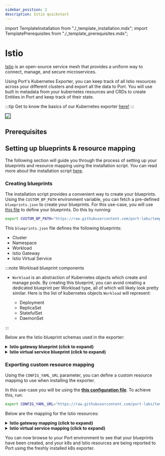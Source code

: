 ```yaml
---
sidebar_position: 2
description: Istio quickstart
---
```


import TemplateInstallation from "./_template_installation.mdx";
import TemplatePrerequisites from "./_template_prerequisites.mdx";

# Istio

[Istio](https://istio.io/latest/docs/setup/getting-started/) is an open-source service mesh that provides a uniform way
to connect, manage, and secure microservices.

Using Port's Kubernetes Exporter, you can keep track of all Istio resources across your different clusters and export
all the data to Port. You will use built in metadata from your kubernetes resources and CRDs to create Entities in
Port and keep track of their state.

:::tip
Get to know the basics of our Kubernetes exporter [here!](/build-your-software-catalog/sync-data-to-catalog/kubernetes/kubernetes.md)
:::

<img src="/img/build-your-software-catalog/sync-data-to-catalog/kubernetes/k8sIstioView.png" border="1px"/>

## Prerequisites

<TemplatePrerequisites />

## Setting up blueprints & resource mapping

The following section will guide you through the process of setting up your blueprints and resource mapping using the
installation script. You can read more about the installation script [here](#how-does-the-installation-script-work).

### Creating blueprints

The installation script provides a convenient way to create your blueprints. Using the `CUSTOM_BP_PATH` environment
variable, you can fetch a pre-defined `blueprints.json` to create your blueprints. For this use-case, you will
use [this file](https://github.com/port-labs/template-assets/blob/main/kubernetes/blueprints/istio-blueprints.json) to
define your blueprints. Do this by running:

```bash showLineNumbers
export CUSTOM_BP_PATH="https://raw.githubusercontent.com/port-labs/template-assets/main/kubernetes/blueprints/istio-blueprints.json"
```

This `blueprints.json` file defines the following blueprints:

- Cluster
- Namespace
- Workload
- Istio Gateway
- Istio Virtual Service

:::note Workload blueprint components

- `Workload` is an abstraction of Kubernetes objects which create and manage pods.
  By creating this blueprint, you can avoid creating a dedicated blueprint per Workload type, all of which will likely
  look pretty similar.
  Here is the list of kubernetes objects `Workload` will represent:

    - Deployment
    - ReplicaSet
    - StatefulSet
    - DaemonSet

:::

Below are the Istio blueprint schemas used in the exporter:

<details>
<summary> <b>Istio gateway blueprint (click to expand)</b> </summary>

```json showLineNumbers
{
   "identifier":"gateways",
   "description":"This blueprint represents a service in our software catalog",
   "title":"Istio Gateways",
   "icon":"Cloud",
   "schema":{
      "properties":{
         "name":{
            "type":"string"
         },
         "ports":{
            "type":"array"
         },
         "labels":{
            "type":"object"
         },
         "selector":{
            "type":"object"
         }
      },
      "required":[]
   },
   "mirrorProperties":{},
   "calculationProperties":{},
   "relations":{
      "namespace":{
         "target":"namespace",
         "required":true,
         "many":false
      }
   }
}
```
</details>

<details>
<summary> <b>Istio virtual service blueprint (click to expand)</b> </summary>

```json showLineNumbers
{
   "identifier":"virtualServices",
   "description":"This blueprint represents a service in our software catalog",
   "title":"Virtual Services",
   "icon":"Istio",
   "schema":{
      "properties":{
         "hosts":{
            "type":"array"
         },
         "match":{
            "type":"array"
         },
         "labels":{
            "type":"object"
         }
      },
      "required":[]
   },
   "mirrorProperties":{},
   "calculationProperties":{},
   "relations":{
      "gateways":{
         "target":"gateways",
         "many":true
      }
   }
}
```
</details>

### Exporting custom resource mapping

Using the `CONFIG_YAML_URL` parameter, you can define a custom resource mapping to use when installing the exporter.

In this use-case you will be using the **[this configuration file](https://github.com/port-labs/template-assets/blob/main/kubernetes/templates/istio-kubernetes_v1_config.yaml)**. To achieve this, run:

```bash showLineNumbers
export CONFIG_YAML_URL="https://raw.githubusercontent.com/port-labs/template-assets/main/kubernetes/templates/istio-kubernetes_v1_config.yaml"
```

Below are the mapping for the Istio resources:

<details>
<summary> <b>Istio gateway mapping (click to expand)</b> </summary>

```yaml showLineNumbers
- kind: networking.istio.io/v1beta1/gateways
  port:
    entity:
      mappings:
        - identifier: .metadata.name + "-" + .metadata.namespace
          blueprint: '"gateways"'
          properties:
            title: .metadata.name
            ports: .spec.servers[].port.number
            name: .metadata.name
            labels: .metadata.labels
            selector: .spec.selector
          relations:
            namespace: .metadata.namespace
```

</details>

<details>
<summary> <b>Istio virtual service mapping (click to expand)</b> </summary>

```yaml showLineNumbers
- kind: networking.istio.io/v1beta1/virtualservices
  port:
    entity:
      mappings:
        - identifier: .metadata.name + "-" + .metadata.namespace
          blueprint: '"virtualServices"'
          properties:
            title: .metadata.name
            hosts: .spec.hosts
            match: .spec.http[].match
            labels: .metadata.labels
          relations:
            gateways: .spec.gateways[] + "-" + .metadata.namespace 
            services: .metadata.namespace as $namespace | .spec.http[].route[].destination.host + "-" + $namespace
```

</details>


You can now browse to your Port environment to see that your blueprints have been created, and your k8s and Istio
resources are being reported to Port using the freshly installed k8s exporter.